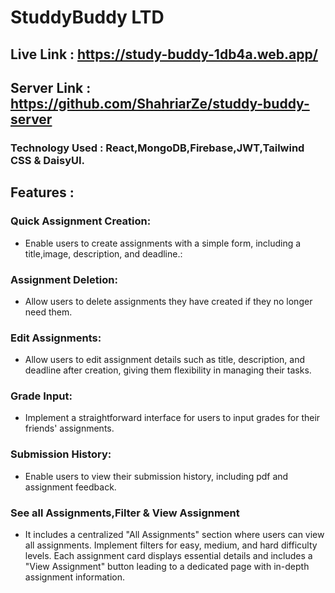 # StuddyBuddy LTD
## Live Link :  https://study-buddy-1db4a.web.app/
## Server Link : https://github.com/ShahriarZe/studdy-buddy-server
### Technology Used : React,MongoDB,Firebase,JWT,Tailwind CSS & DaisyUI.

## Features :

### Quick Assignment Creation:
 - Enable users to create assignments with a simple form, including a title,image, description, and deadline.:
 
### Assignment Deletion:
 - Allow users to delete assignments they have created if they no longer need them.

### Edit Assignments:
 - Allow users to edit assignment details such as title, description, and deadline after creation, giving them flexibility in managing their tasks.

###  Grade Input:
 - Implement a straightforward interface for users to input grades for their friends' assignments.

### Submission History:
 - Enable users to view their submission history, including pdf and assignment feedback.

### See all Assignments,Filter & View Assignment
 - It includes a centralized "All Assignments" section where users can view all assignments. Implement filters for easy, medium, and hard difficulty levels. Each assignment card displays essential details and includes a "View Assignment" button leading to a dedicated page with in-depth assignment information.


